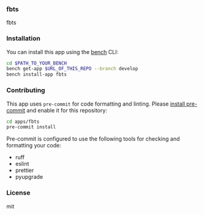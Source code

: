 ### fbts

fbts

### Installation

You can install this app using the [bench](https://github.com/frappe/bench) CLI:

```bash
cd $PATH_TO_YOUR_BENCH
bench get-app $URL_OF_THIS_REPO --branch develop
bench install-app fbts
```

### Contributing

This app uses `pre-commit` for code formatting and linting. Please [install pre-commit](https://pre-commit.com/#installation) and enable it for this repository:

```bash
cd apps/fbts
pre-commit install
```

Pre-commit is configured to use the following tools for checking and formatting your code:

- ruff
- eslint
- prettier
- pyupgrade

### License

mit
